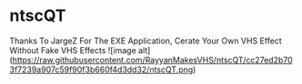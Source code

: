 # ntscQT
Thanks To JargeZ For The EXE Application, Cerate Your Own VHS Effect Without Fake VHS Effects
![image alt] (https://raw.githubusercontent.com/RayyanMakesVHS/ntscQT/cc27ed2b703f7239a907c59f90f3b660f4d3dd32/ntscQT.png)
